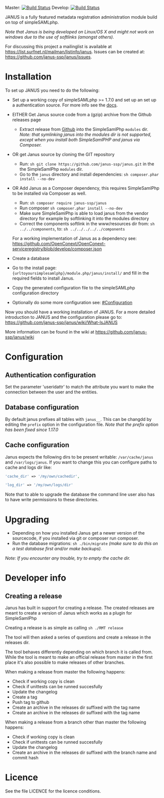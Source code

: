 Master: [![Build Status](https://travis-ci.org/janus-ssp/janus.png?branch=master)](https://travis-ci.org/janus-ssp/janus) Develop: [![Build Status](https://travis-ci.org/janus-ssp/janus.png?branch=develop)](https://travis-ci.org/janus-ssp/janus)

JANUS is a fully featured metadata registration administration module build on top of simpleSAMLphp. 

*Note that Janus is being developed on Linux/OS X and might not work on windows due to the use of softlinks (amongst others).*

For discussing this project a mailinglist is available at https://list.surfnet.nl/mailman/listinfo/janus. Issues can be created at: https://github.com/janus-ssp/janus/issues.

Installation
============
To set up JANUS you need to do the following:

- Set up a working copy of simpleSAMLphp >= 1.7.0 and set up an set up a authentication source. For more info see the [docs](http://simplesamlphp.org/docs/). 
- EITHER Get Janus source code from a (gzip) archive from the Github releases page
  - Extract release from [Github](https://github.com/janus-ssp/janus/releases) into the SimpleSamlPhp ``modules`` dir. *Note: that symlinking janus into the modules dir is not supported, except when you install both SimpleSamlPHP and janus via Composer.*
- OR get Janus source by cloning the GIT repository
  - Run: ``sh git clone https://github.com/janus-ssp/janus.git`` in the the SimpleSamlPhp ``modules`` dir.
  - Go to the ``janus`` directory and install dependencies: ``sh composer.phar install --no-dev``
- OR Add Janus as a Composer dependency, this requires SimpleSamlPhp to be installed via Composer as well.
  - Run: ``sh composer require janus-ssp/janus``
  - Run composer ``sh composer.phar install --no-dev``
  - Make sure SimpleSamlPhp is able to load janus from the vendor directory for example by softlinking it into the modules directory
  - Correct the components softlink in the www/resources dir from: ``sh ../../components``, to: ``sh ../../../../../components ``

   For a working implementation of Janus as a dependency see:
   https://github.com/OpenConext/OpenConext-serviceregistry/blob/develop/composer.json
- Create a database
- Go to the install page: ``{urltoyoursimplesamlphp}/module.php/janus/install/`` and fill in the required fields to install Janus.
- Copy the generated configuration file to the simpleSAMLphp configuration directory
- Optionally do some more configuration see: [#Configuration](#configuration)

Now you should have a working installation of JANUS. For a more detailed introduction to JANUS and the configuration please go to: https://github.com/janus-ssp/janus/wiki/What-IsJANUS

More information can be found in the wiki at https://github.com/janus-ssp/janus/wiki

Configuration
=============

Authentication configuration
----------------------------

Set the parameter 'useridattr' to match the attribute you want
to make the connection between the user and the entities.

Database configuration
----------------------
By default janus prefixes all tables with ``janus__``. This can be changdd by editing the `prefix` option in the configuration file. *Note that the prefix option has been fixed since 1.17.0*

Cache configuration
-------------------

Janus expects the following dirs to be present writable: ``/var/cache/janus`` and ``/var/logs/janus``. If you want to change this you can configure paths to cache and logs dir like:

```php
'cache_dir' => '/my/own/cachedir',

'log_dir' => '/my/own/logs/dir'
```

Note that to able to upgrade the database the command line user also has to have write permissions to these directories.

Upgrading
=========
- Depending on how you installed Janus get a newer version of the sourcecode, if you installed via git or composer run composer.
- Run the database migrations: ``sh ./bin/migrate`` *(make sure to do this on a test database first and/or make backups).* 

*Note: If you encounter any trouble, try to empty the cache dir.*

Developer info
==============

Creating a release
------------------

Janus has built in support for creating a release. The created releases are meant to create a version of Janus which works as a plugin for SimpleSamlPhp

Creating a release is as simple as calling
``sh ./RMT release ``

The tool will then asked a series of questions and create a release in the releases dir.

The tool behaves differently depending on which branch it is called from. While the tool is meant to make an official release from master in the first place it's also possible to make releases of other branches.

When making a release from master the following happens:
- Check if working copy is clean
- Check if unittests can be runned succesfully
- Update the changelog
- Create a tag
- Push tag to github
- Create an archive in the releases dir suffixed with the tag name
- Create an archive in the releases dir suffixed with the tag name

When making a release from a branch other than master the following happens:
- Check if working copy is clean
- Check if unittests can be runned succesfully
- Update the changelog
- Create an archive in the releases dir suffixed with the branch name and commit hash

Licence
=======

See the file LICENCE for the licence conditions.
